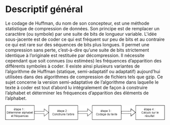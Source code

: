 # Descriptif général

Le codage de Huffman, du nom de son concepteur, est une méthode statistique de compression de
données. Son principe est de remplacer un caractère (ou symbole) par une suite de bits de longueur
variable. L'idée sous-jacente est de coder ce qui est fréquent sur peu de bits et au contraire ce qui est
rare sur des séquences de bits plus longues. Il permet une compression sans perte, c’est-à-dire qu’une
suite de bits strictement identique à l’originale est restituée par décompression. Il nécessite cependant
que soit connues (ou estimées) les fréquences d’apparition des différents symboles à coder. Il existe
ainsi plusieurs variantes de l’algorithme de Huffman (statique, semi-adaptatif ou adaptatif)
aujourd’hui utilisées dans des algorithmes de compression de fichiers tels que gzip.
Ce sujet concerne la version semi-adaptative de l’algorithme dans laquelle le texte à coder est tout
d’abord lu intégralement de façon à construire l’alphabet et déterminer les fréquences d’apparition
des éléments de l’alphabet.

![alt text](https://github.com/enzomasson25/Proj631/blob/master/Projet1/src/Untitled%20Diagram.png)
